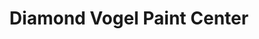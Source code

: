 ---
title: "Diamond Vogel Paint Center"
url: /fremont/diamond-vogel-paint-center/
shop: doityourself
---